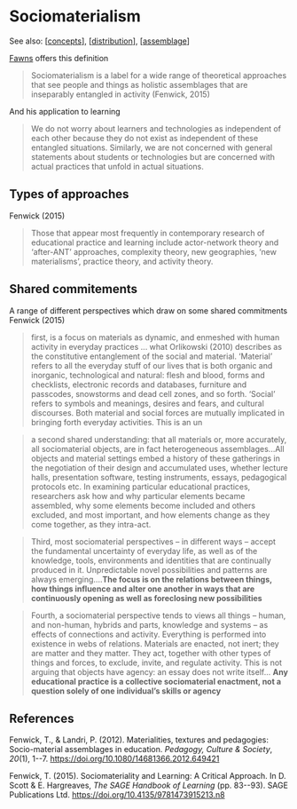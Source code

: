 # Sociomaterialism

See also: [[concepts]], [[distribution]], [[assemblage]]

[Fawns](https://timfawns.com/expanding-the-unit-of-analysis-of-learning/) offers this definition

> Sociomaterialism is a label for a wide range of theoretical approaches that see people and things as holistic assemblages that are inseparably entangled in activity (Fenwick, 2015)  

And his application to learning

> We do not worry about learners and technologies as independent of each other because they do not exist as independent of these entangled situations. Similarly, we are not concerned with general statements about students or technologies but are concerned with actual practices that unfold in actual situations.

## Types of approaches

Fenwick (2015)

> Those that appear most frequently in contemporary research of educational practice and learning include actor-network theory and ‘after-ANT’ approaches, complexity theory, new geographies, ‘new materialisms’, practice theory, and activity theory.

## Shared commitements 

A range of different perspectives which draw on some shared commitments Fenwick (2015)

> first, is a focus on materials as dynamic, and enmeshed with human activity in everyday practices ... what Orlikowski (2010) describes as the constitutive entanglement of the social and material. ‘Material’ refers to all the everyday stuff of our lives that is both organic and inorganic, technological and natural: flesh and blood, forms and checklists, electronic records and databases, furniture and passcodes, snowstorms and dead cell zones, and so forth. ‘Social’ refers to symbols and meanings, desires and fears, and cultural discourses. Both material and social forces are mutually implicated in bringing forth everyday activities. This is an un

> a second shared understanding: that all materials or, more accurately, all sociomaterial objects, are in fact heterogeneous assemblages...All objects and material settings embed a history of these gatherings in the negotiation of their design and accumulated uses, whether lecture halls, presentation software, testing instruments, essays, pedagogical protocols etc. In examining particular educational practices, researchers ask how and why particular elements became assembled, why some elements become included and others excluded, and most important, and how elements change as they come together, as they intra-act.

> Third, most sociomaterial perspectives – in different ways – accept the fundamental uncertainty of everyday life, as well as of the knowledge, tools, environments and identities that are continually produced in it. Unpredictable novel possibilities and patterns are always emerging....**The focus is on the relations between things, how things influence and alter one another in ways that are continuously opening as well as foreclosing new possibilities**

> Fourth, a sociomaterial perspective tends to views all things – human, and non-human, hybrids and parts, knowledge and systems – as effects of connections and activity. Everything is performed into existence in webs of relations. Materials are enacted, not inert; they are matter and they matter. They act, together with other types of things and forces, to exclude, invite, and regulate activity. This is not arguing that objects have agency: an essay does not write itself... **Any educational practice is a collective sociomaterial enactment, not a question solely of one individual’s skills or agency**


## References

Fenwick, T., & Landri, P. (2012). Materialities, textures and pedagogies: Socio-material assemblages in education. *Pedagogy, Culture & Society*, *20*(1), 1--7. <https://doi.org/10.1080/14681366.2012.649421>

Fenwick, T. (2015). Sociomateriality and Learning: A Critical Approach. In D. Scott & E. Hargreaves, *The SAGE Handbook of Learning* (pp. 83--93). SAGE Publications Ltd. <https://doi.org/10.4135/9781473915213.n8>

[//begin]: # "Autogenerated link references for markdown compatibility"
[concepts]: concepts "Concepts"
[distribution]: ../Distribution/distribution "Distribution"
[assemblage]: ../Distribution/assemblage "Assemblage"
[//end]: # "Autogenerated link references"